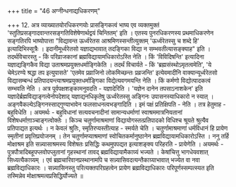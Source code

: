 +++
title = "46 अग्नीन्धनाद्यधिकरणम्"

+++
12. अत्र व्याख्यातयोरधिकरणयोः प्रासङ्गिकत्वं भाष्य एव व्यक्तमुक्तं 'स्तुतिप्रसङ्गादवान्तरसङ्गतिविशेषेणार्थद्वयं चिन्तितम्' इति । एतस्य पुनरधिकरणस्य प्रथमाधिकरणेन सङ्गतिरपि भाष्योपात्ता "विद्यावन्त ऊर्ध्वरेतस आश्रमिणस्सन्तीत्युक्तम् 'ऊर्ध्वरेतस्सु च शब्दे हि' इत्यादिभिस्सूत्रैः । इदानीमूर्ध्वरेतसो यज्ञाद्यभावात् तदङ्गिका विद्या न सम्भवतीत्यासङ्क्याह" इति । तदर्थविचारस्तु - किं परिव्राजकानां ब्रह्मविद्यायामधिकारोऽस्ति नेति । किं 'विविदिषन्ति' इत्यादिना यज्ञाद्यङ्गिकैव विद्या उताश्रमप्रयुक्तधर्माङ्गिकेति । तदर्थं विचार्यते - किं 'ब्रह्मसंस्थोऽमृतत्वमेति', 'ये चेमेऽरण्ये श्रद्धा तप इत्युपासते' 'एतमेव प्रव्राजिनो लोकमिच्छन्तः प्रव्रजन्ति' इत्येवमादीनि वाक्यान्यूर्ध्वरेतसो विद्यासम्बन्धं प्रतिपादयन्त्याश्रमप्रयुक्तधर्माङ्गिका विद्येत्यवगमयन्ति नेति । किं कर्मणो विद्योत्पादकत्वं सम्भवति नेति । अत्र पूर्वपक्षशङ्कामनुवदति - यज्ञादेरिति । 'यज्ञेन दानेन तपसाऽनाशकेन' इति यज्ञादेर्ब्रह्मविद्याङ्गत्वेनोपदेशाद् यज्ञाद्यनधिकृतेषु ऊर्ध्वरेतस्सु अङ्गिनः उपासनस्याधिकारो न स्यात् । अङ्गवैकल्येऽङ्गिनस्साद्गुण्याभावेन फलसाधनत्वभङ्गादिति । इमं पक्षं प्रतिक्षिपति - नेति । तत्र हेतुमाह - बहुविधेति । अयमर्थः - बहुविधानां सत्यवचनादीनां सामान्यधर्माणां स्वाश्रममात्रनियतानां विशेषधर्माणा़ञ्चाङ्गत्वोक्तेः । किञ्च चतुर्णामाश्रमाणां विद्यायोगस्तत्प्रतिपादको विधिश्च श्रूयते श्रुत्यैव प्रतिपाद्यत इत्यर्थः । न केवलं श्रुतिः, स्मृतिरप्यस्तीत्याह - स्मर्यते चेति । चतुर्णामाश्रमाणां धर्मविधानं हि प्रायेण स्मृतीनां प्रवृत्तिप्रयोजनम् । तेन चतुर्णामप्याश्रमाणां स्वोचितकर्मानुष्ठानेन ब्रह्मविद्यायामधिकारोऽस्ति । ननु तर्हि मोक्षाश्रम इति सन्न्यासाश्रमस्य विशेषतः प्रसिद्धिः कथमुपपद्यत इत्याशङ्क्य परिहरति - प्रायेणेति । अयमर्थः - पुत्रपौत्रादिबहूपप्लवोपप्लुतानां गृहस्थानां तावद् ब्रह्मविद्यायामैकाग्र्यं भज्यते । केषांचित्तु भागधेयवशात् सिध्यत्यैकाग्र्यम् । एवं ब्रह्मचारिवानप्रस्थानामपि च सन्न्यासिवदत्यन्तैकाग्र्याभावात् भज्येत वा नवा ब्रह्मविद्याधिकारः । सन्न्यासिनस्तु परित्यक्तपरिग्रहत्वेन प्रायेण ब्रह्मविद्याधिकारः परिपूर्णस्सम्पत्स्यत इति तस्मिन्नेव मोक्षाश्रमत्वप्रसिद्धिर्योज्यते ॥